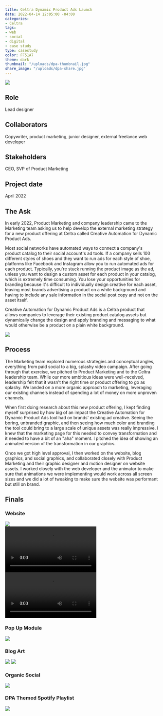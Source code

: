 ```yaml
---
title: Celtra Dynamic Product Ads Launch
date: 2022-04-14 12:05:00 -04:00
categories:
- Celtra
tags:
- web
- social
- digital
- case study
type: casestudy
color: FF51A7
theme: dark
thumbnail: "/uploads/dpa-thumbnail.jpg"
share_image: "/uploads/dpa-share.jpg"
---
```


<img src="/uploads/dpa-header.jpg" class="width-100">

## Role
Lead designer

## Collaborators
Copywriter, product marketing, junior designer, external freelance web developer

## Stakeholders
CEO, SVP of Product Marketing

## Project date
April 2022


## The Ask

In early 2022, Product Marketing and company leadership came to the Marketing team asking us to help develop the external marketing strategy for a new product offering at Celtra called Creative Automation for Dynamic Product Ads.

Most social networks have automated ways to connect a company's product catalog to their social account's ad tools. If a company sells 100 different styles of shoes and they want to run ads for each style of shoe, platforms like Facebook and Instagram allow you to run automated ads for each product. Typically, you're stuck running the product image as the ad, unless you want to design a custom asset for each product in your catalog, which is extremely time consuming. You lose your opportunities for branding because it's difficult to individually design creative for each asset, leaving most brands advertising a product on a white background and having to include any sale information in the social post copy and not on the asset itself.

Creative Automation for Dynamic Product Ads is a Celtra product that allows companies to leverage their existing product catalog assets but dynamically change the design and apply branding and messaging to what would otherwise be a product on a plain white background.

<img src="/uploads/dpa-beforeandafter.jpg" class="width-100">


## Process

The Marketing team explored numerous strategies and conceptual angles, everything from paid social to a big, splashy video campaign. After going through that exercise, we pitched to Product Marketing and to the Celtra leadership team. While our more ambitious ideas were well-received, leadership felt that it wasn't the right time or product offering to go as splashy. We landed on a more organic approach to marketing, leveraging our existing channels instead of spending a lot of money on more unproven channels.

When first doing research about this new product offering, I kept finding myself surprised by how big of an impact the Creative Automation for Dynamic Product Ads tool had on brands' existing ad creative. Seeing the boring, unbranded graphic, and then seeing how much color and branding the tool could bring to a large scale of unique assets was really impressive. I knew that the marketing page for this needed to convey transformation and it needed to have a bit of an "aha" moment. I pitched the idea of showing an animated version of the transformation in our graphics.

Once we got high level approval, I then worked on the website, blog graphics, and social graphics, and collaborated closely with Product Marketing and their graphic designer and motion designer on website assets. I worked closely with the web developer and the animator to make sure that animations we were implementing would work across all screen sizes and we did a lot of tweaking to make sure the website was performant but still on brand.


## Finals

### Website

<div class="cms-img-scrollable">
	<img src="/uploads/dpa-page.jpg">
</div>

<video controls="" autoplay="true" loop="">
  <source src="/uploads/dpa-header.mp4" type="video/mp4">
</video>

<video controls="" autoplay="true" loop="">
  <source src="/uploads/dpa-loop.mp4" type="video/mp4">
</video>

### Pop Up Module

<img src="/uploads/dpa-popup.jpg" class="width-100">

### Blog Art

<img src="/uploads/dpa-blog-1.jpg" class="width-100">
<img src="/uploads/dpa-blog-2.jpg" class="width-100">

### Organic Social

<img src="/uploads/dpa-social.jpg" class="width-100">

### DPA Themed Spotify Playlist

<img src="/uploads/dpa-mixtape.jpg" class="width-100">






